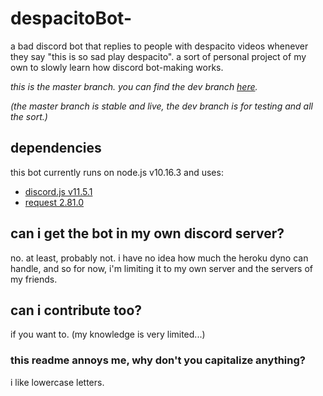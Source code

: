 # despacitoBot- 

a bad discord bot that replies to people with despacito videos whenever they say "this is so sad play despacito". a sort of personal project of my own to slowly learn how discord bot-making works.

*this is the master branch. you can find the dev branch [here](https://github.com/AndyThePie/despacitoBot-semicolon/tree/dev).*

*(the master branch is stable and live, the dev branch is for testing and all the sort.)*

## dependencies

this bot currently runs on node.js v10.16.3 and uses:

- [discord.js v11.5.1](https://discord.js.org/)
- [request 2.81.0](https://github.com/request/request)



## can i get the bot in my own discord server?

no. at least, probably not. i have no idea how much the heroku dyno can handle, and so for now, i'm limiting it to my own server and the servers of my friends.



## can i contribute too?

if you want to. (my knowledge is very limited...) 



### this readme annoys me, why don't you capitalize anything?

i like lowercase letters.

